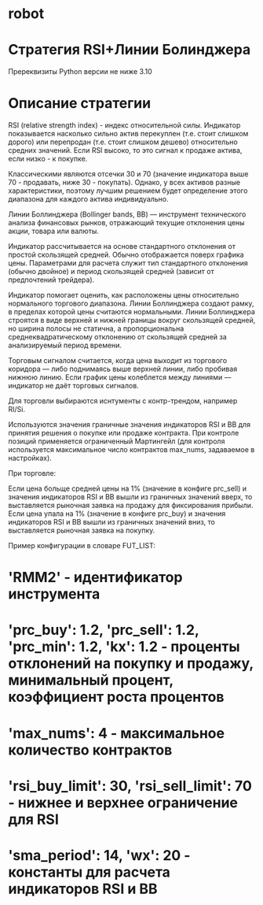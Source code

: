 # robot

# Стратегия RSI+Линии Болинджера 
Пререквизиты
Python версии не ниже 3.10

# Описание стратегии
RSI (relative strength index) - индекс относительной силы. Индикатор показывается насколько сильно актив перекуплен (т.е. стоит слишком дорого) или перепродан (т.е. стоит слишком дешево) относительно средних значений. Если RSI высоко, то это сигнал к продаже актива, если низко - к покупке.

Классическими являются отсечки 30 и 70 (значение индикатора выше 70 - продавать, ниже 30 - покупать). Однако, у всех активов разные характеристики, поэтому лучшим решением будет определение этого диапазона для каждого актива индивидуально.

Линии Боллинджера (Bollinger bands, BB) — инструмент технического анализа финансовых рынков, отражающий текущие отклонения цены акции, товара или валюты.

Индикатор рассчитывается на основе стандартного отклонения от простой скользящей средней. Обычно отображается поверх графика цены. Параметрами для расчета служит тип стандартного отклонения (обычно двойное) и период скользящей средней (зависит от предпочтений трейдера).

Индикатор помогает оценить, как расположены цены относительно нормального торгового диапазона. Линии Боллинджера создают рамку, в пределах которой цены считаются нормальными. Линии Боллинджера строятся в виде верхней и нижней границы вокруг скользящей средней, но ширина полосы не статична, а пропорциональна среднеквадратическому отклонению от скользящей средней за анализируемый период времени.

Торговым сигналом считается, когда цена выходит из торгового коридора — либо поднимаясь выше верхней линии, либо пробивая нижнюю линию. Если график цены колеблется между линиями — индикатор не даёт торговых сигналов.

Для торговли выбираются иснтументы с контр-трендом, например RI/Si.

Используются значения граничные значения индикаторов RSI и BB для принятия решения о покупке или продаже контракта.
При контроле позиций применяется ограниченный Мартингейл (для контроля используется максимальное число контрактов max_nums, задаваемое в настройках).

При торговле:

Если цена больще средней цены на 1% (значение в конфиге prc_sell) и значения индикаторов RSI и BB вышли из граничных значений вверх, то выставляется рыночная заявка на продажу для фиксирования прибыли.
Если цена упала на 1% (значение в конфиге prc_buy) и значения индикаторов RSI и BB вышли из граничных значений вниз, то выставляется рыночная заявка на покупку.


Пример конфигурации в словаре FUT_LIST:
# 'RMM2' - идентификатор инструмента
# 'prc_buy': 1.2, 'prc_sell': 1.2, 'prc_min': 1.2, 'kx': 1.2 - проценты отклонений на покупку и продажу, минимальный процент, коэффициент роста процентов
# 'max_nums': 4 - максимальное количество контрактов
# 'rsi_buy_limit': 30, 'rsi_sell_limit': 70 -  нижнее и верхнее ограничение для RSI
# 'sma_period': 14, 'wx': 20 -  константы для расчета индикаторов RSI и BB
